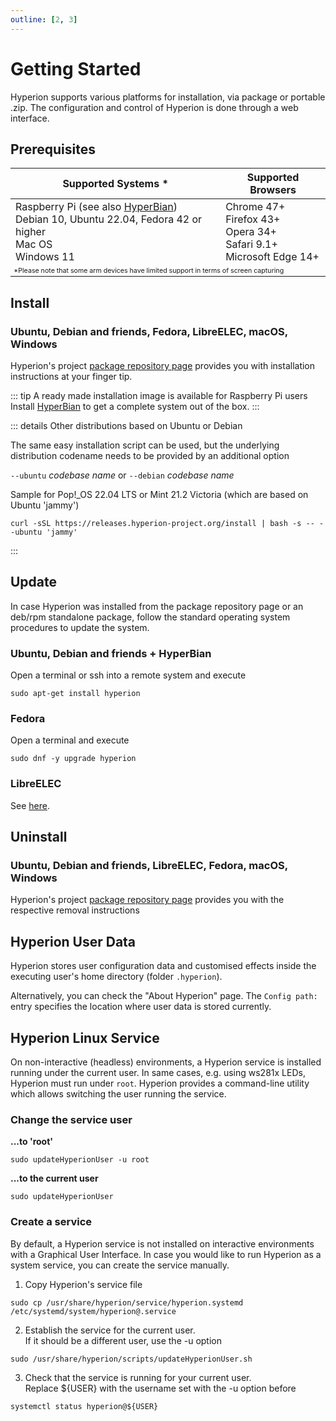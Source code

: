 ```yaml
---
outline: [2, 3]
---
```


# Getting Started
Hyperion supports various platforms for installation, via package or portable .zip.
The configuration and control of Hyperion is done through a web interface.

## Prerequisites

<table>
    <thead>
        <tr>
            <th>Supported Systems <span style="color: var(--vp-custom-block-warning-text);">&ast;</span></th>
            <th>Supported Browsers</th>
        </tr>
    </thead>
    <tbody>
        <tr>
            <td>Raspberry Pi (see also <a href="/user/HyperBian.html">HyperBian</a>)<br>Debian 10, Ubuntu 22.04, Fedora 42 or higher<br>Mac OS<br>Windows 11</td>
            <td>Chrome 47+<br>Firefox 43+<br>Opera 34+<br>Safari 9.1+<br>Microsoft Edge 14+</td>
        </tr>
        <tr>
            <td colspan="2" style="background-color:var(--vp-c-bg); font-size: 8pt; color: var(--vp-custom-block-warning-text);">&ast;Please note that some arm devices have limited support in terms of screen capturing</td>
        </tr>
    </tbody>
</table>

## Install

### Ubuntu, Debian and friends, Fedora, LibreELEC, macOS, Windows
Hyperion's project [package repository page](https://releases.hyperion-project.org) provides you with installation instructions at your finger tip.

::: tip A ready made installation image is available for Raspberry Pi users
Install [HyperBian](/user/HyperBian.md) to get a complete system out of the box.
:::

::: details Other distributions based on Ubuntu or Debian

The same easy installation script can be used, but the underlying distribution codename needs to be provided by an additional option

  `--ubuntu` _codebase name_ or `--debian` _codebase name_

Sample for Pop!_OS 22.04 LTS or Mint 21.2 Victoria (which are based on Ubuntu 'jammy')

``` sh:no-line-numbers
curl -sSL https://releases.hyperion-project.org/install | bash -s -- --ubuntu 'jammy'
```
:::

## Update

In case Hyperion was installed from the package repository page or an deb/rpm standalone package,
follow the standard operating system procedures to update the system.

### Ubuntu, Debian and friends + HyperBian

Open a terminal or ssh into a remote system and execute

``` sh:no-line-numbers
sudo apt-get install hyperion
```

### Fedora

Open a terminal and execute

``` sh:no-line-numbers
sudo dnf -y upgrade hyperion
```

### LibreELEC
See [here](https://releases.hyperion-project.org/#easy).

## Uninstall

### Ubuntu, Debian and friends, LibreELEC, Fedora, macOS, Windows
Hyperion's project [package repository page](https://releases.hyperion-project.org/) provides you with the respective removal instructions

## Hyperion User Data
Hyperion stores user configuration data and customised effects inside the executing user's home directory (folder `.hyperion`).

Alternatively, you can check the "About Hyperion" page.
The `Config path:` entry specifies the location where user data is stored currently.

## Hyperion Linux Service

On non-interactive (headless) environments, a Hyperion service is installed running under the current user.
In same cases, e.g. using ws281x LEDs, Hyperion must run under `root`.
Hyperion provides a command-line utility which allows switching the user running the service.

### Change the service user

**...to 'root'**

``` sh:no-line-numbers
sudo updateHyperionUser -u root
```

**...to the current user**
``` sh:no-line-numbers
sudo updateHyperionUser
```

### Create a service

By default, a Hyperion service is not installed on interactive environments with a Graphical User Interface.
In case you would like to run Hyperion as a system service, you can create the service manually.

1. Copy Hyperion's service file

``` sh:no-line-numbers
sudo cp /usr/share/hyperion/service/hyperion.systemd /etc/systemd/system/hyperion@.service
```

2. Establish the service for the current user.\
If it should be a different user, use the -u option

``` sh:no-line-numbers
sudo /usr/share/hyperion/scripts/updateHyperionUser.sh
```

3. Check that the service is running for your current user.\
Replace ${USER} with the username set with the -u option before

``` sh:no-line-numbers
systemctl status hyperion@${USER}
```

<style>
    .vp-doc table {
        display: table;
        width: 100%;
    }
</style>
